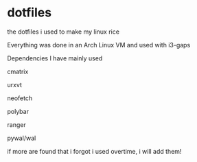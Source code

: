 # dotfiles
the dotfiles i used to make my linux rice

Everything was done in an Arch Linux VM and used with i3-gaps 

Dependencies I have mainly used

cmatrix

urxvt

neofetch

polybar

ranger

pywal/wal


if more are found that i forgot i used overtime, i will add them!
